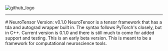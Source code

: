 ![github_logo](https://github.com/user-attachments/assets/19861561-d196-4b37-b849-edf2b9a290a6)
<hr>
# NeuroTensor
Version: v0.1.0
NeuroTensor is a tensor framework that has a tda and autograd wrapper built in. The syntax follows PyTorch's closely, but in C++. Current version is 0.1.0 and there is still much to come for added support and testing. This is an early beta version. This is meant to be a framework for computational neuroscience tools.
